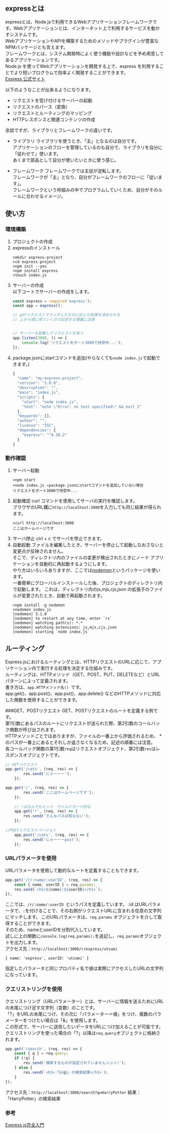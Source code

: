 ## expressとは
expressとは、Node.jsで利用できるWebアプリケーションフレームワークです。Webアプリケーションとは、インターネット上で利用するサービスを動かすシステムです。  
WebアプリケーションやAPIを構築するためのメソッドやプラグインが豊富なNPMパッケージとも言えます。  
フレームワークとは、システム開発時によく使う機能や設計などを予め用意してあるアプリケーションです。  
Node.js を使ってWebアプリケーションを開発する上で、express を利用することでより短いプログラムで効率よく開発することができます。  
[Express 公式サイト](https://expressjs.com/ja/)

以下のようなことが出来るようになります。
- リクエストを受け付けるサーバーの起動
- リクエストのパース（変換）
- リクエストとルーティングのマッピング
- HTTPレスポンスと関連コンテンツの作成

余談ですが、ライブラリとフレームワークの違いです。
- ライブラリ
ライブラリを使うとき、「主」となるのは自分です。  
アプリケーションのフローを管理しているのも自分で、ライブラリを自分に「従わせて」使います。  
あくまで部品として自分が使いたいときに使う感じ。

- フレームワーク
フレームワークでは主従が逆転します。  
フレームワークが「主」となり、自分がフレームワークのフローに「従います」。  
フレームワークという枠組みの中でプログラムしていくため、自分がそのルールに合わせるイメージ。

## 使い方
### 環境構築
1. プロジェクトの作成
1. expressのインストール
    ```
    >mkdir express-project
    >cd express-project
    >npm init --yes
    >npm install express
    >touch index.js
    ```
1. サーバーの作成  
    以下コートでサーバーの作成をします。
    ```javascript
    const express = require('express');
    const app = express();
    
    // getリクエストでマッチしたものに応じた処理を決められる
    // 上から順に見ていくので記述する順番に注意
    
    
    // サーバーを起動してリクエストを待つ
    app.listen(3000, () => {
        console.log('リクエストをポート3000で待受中...');
    });
    ```
1. package.jsonにstartコマンドを追加(やらなくても`node index.js`で起動できます。)
    ```javascript
    {
      "name": "my-express-project",
      "version": "1.0.0",
      "description": "",
      "main": "index.js",
      "scripts": {
        "start": "node index.js",
        "test": "echo \"Error: no test specified\" && exit 1"
      },
      "keywords": [],
      "author": "",
      "license": "ISC",
      "dependencies": {
        "express": "^4.18.2"
      }
    }
    ```
### 動作確認
1. サーバー起動
    ```
    >npm start
    >node index.js ←package.jsonにstartコマンドを追加していない場合
    リクエストをポート3000で待受中...
    ```
1. 起動確認
    curl コマンドを使用してサーバの実行を確認します。  
    ブラウザのURL欄に`http://localhost:3000`を入力しても同じ結果が得られます。  
    ```
    >curl http://localhost:3000
    ここはホームページです
    ```
1. サーバ停止
    ctrl + c でサーバを停止できます。
1. 自動起動
    ファイルを編集したとき、サーバーを停止して起動しなおさないと変更点が反映されません。  
    そこで、ディレクトリ内のファイルの変更が検出されたときにノード アプリケーションを自動的に再起動するようにします。  
    やり方はいろいろありますが、ここでは[nodemon](https://www.npmjs.com/package/nodemon)というパッケージを使います。  
    一番簡単にグローバルインストールした後、プロジェクトのディレクトリ内で起動します。
    これは、ディレクトリ内のjs,mjs,cjs,json の拡張子のファイルが変更されたとき、自動で再起動されます。
    ```
    >npm install -g nodemon
    >nodemon index.js
    [nodemon] 3.1.0
    [nodemon] to restart at any time, enter `rs`
    [nodemon] watching path(s): *.*
    [nodemon] watching extensions: js,mjs,cjs,json
    [nodemon] starting `node index.js`
    
    ```

## ルーティング
Express.jsにおけるルーティングとは、HTTPリクエストのURLに応じて、アプリケーション内で実行する処理を決定する仕組みです。  
ルーティングは、HTTPメソッド（GET、POST、PUT、DELETEなど）とURLパターンによって定義されます。  
書き方は、`app.HTTPメソッド名() `です。  
app.get()、app.post()、app.put()、app.delete() などのHTTPメソッドに対応した関数を使用することができます。

###GET、POSTリクエスト
GET、POSTリクエストのルートを定義する例です。  
第1引数にあるパスのルートにリクエストが送られた際、第2引数のコールバック関数が呼び出されます。  
HTTPメソッドごとではありますが、ファイルの一番上から評価されるため、 * のパスが一番上にあるとそれしか返さなくなるため、記述の順番には注意。  
各コールバック関数の第1引数`req`はリクエストオブジェクト、第2引数`res`はレスポンスオブジェクトです。

```javascript
// GETリクエスト
app.get('/cats', (req, res) => {
        res.send('にゃーーー');
    });

app.get('/', (req, res) => {
        res.send('ここはホームページです');
    });
    
    // *はなんでもヒット　ワイルドカード的な
    app.get('*', (req, res) => {
        res.send('そんなパスは知らない');
    });
    
//POSTリクエストバージョン
    app.post('/cats', (req, res) => {
        res.send('にゃーーーpost');
    });
```
### URLパラメータを使用
URLパラメータを使用して動的なルートを定義することもできます。  
```javascript
app.get('/r/:name/:userID', (req, res) => {
    const { name, userID } = req.params;
    res.send(`<h1>${name}:${userID}</h1>`);
});
```
ここでは、`/r/:name/:userID `というパスを定義しています。
:id はURLパラメータで、`:`を付けることで、その右側がリクエストURLに含まれる任意の文字列にマッチします。
このURLパラメータは、`req.params` オブジェクトを介して取得することができます。  
そのため、nameとuserIDを分割代入しています。  
試しに上の関数に`console.log(req.params);`を追記し、`req.params`オブジェクトを出力します。  
アクセス先：`http://localhost:3000/r/express/utsumi`  
```
{ name: 'express', userID: 'utsumi' }
```
指定したパラメータと同じプロパティ名で値は実際にアクセスしたURLの文字列になっています。

### クエリストリングを使用
クエリストリング（URLパラメーター）とは、サーバーに情報を送るためにURLの末尾につけ足す文字列（変数）のことです。  
「?」をURLの末尾につけ、その次に「パラメーター＝値」をつけ、複数のパラメーターをつけたい場合は「&」を使用します。  
この形式で、サーバーに送信したいデータをURLにつけ加えることが可能です。  
クエリストリングを使った場合の「?」以降は`req.query`オブジェクトに格納されます。  
```javascript
app.get('/search', (req, res) => {
    const { q } = req.query;
    if (!q) {
        res.send('検索するものが指定されていませんンンン!');
    } else {
        res.send(`<h1>「${q}」の検索結果</h1>`);
    }
});
```
アクセス先：`http://localhost:3000/search?q=HarryPotter`
結果：「HarryPotter」の検索結果



### 参考
[Express.js完全入門](https://qiita.com/ryome/items/16659012ed8aa0aa1fac)
